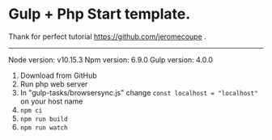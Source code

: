 # Gulp + Php Start template.

Thank for perfect tutorial https://github.com/jeromecoupe .

----------------------

Node version: v10.15.3
Npm version: 6.9.0
Gulp version: 4.0.0

1. Download from GitHub
2. Run php web server
3. In "gulp-tasks/browsersync.js" change ``const localhost = "localhost"`` on your host name
4. ``npm ci``
5. ``npm run build``
6. ``npm run watch``
